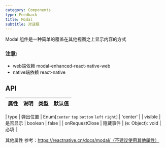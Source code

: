 ```yaml
---
category: Components
type: Feedback
title: Modal
subtitle: 对话框
---
```


Modal 组件是一种简单的覆盖在其他视图之上显示内容的方式

### 注意:
- web端依赖 modal-enhanced-react-native-web
- native端依赖 react-native


## API

属性 | 说明 | 类型 | 默认值
----|-----|------|------

| type   | 弹出位置 | Enum[`center` `top` `bottom` `left` `right`] | 'center' |
| visible   | 是否显示  | boolean |  false  |
| onRequestClose   | 隐藏事件 | (e: Object): void | 必填  |

其他属性 参考：https://reactnative.cn/docs/modal/（不建议使用其他属性）
